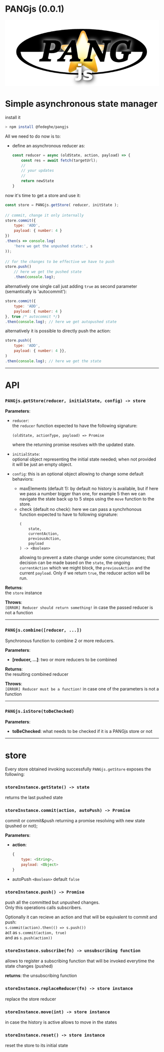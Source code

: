 # PANGjs (0.0.1)

![alt text](https://github.com/fedeghe/pangjs/blob/main/pangjs.png?raw=true "Pang js")


# Simple asynchronous state manager

install it 
``` sh
> npm install @fedeghe/pangjs
```

All we need to do now is to:  
- define an asynchronous reducer as:
    ``` js
    const reducer = async (oldState, action, payload) => {
        const res = await fetch(targetUrl);
        //
        // your updates 
        // 
        return newState
    }
    ```


now it's time to get a store and use it:


``` js  
const store = PANGjs.getStore( reducer, initState );

// commit, change it only internally
store.commit({
    type: 'ADD',
    payload: { number: 4 }
})
.then(s => console.log(
    'here we get the unpushed state:', s
));

// for the changes to be effective we have to push
store.push()
    // here we get the pushed state
    .then(console.log);
```
alternatively one single call just adding `true` as second parameter (semantically is 'autocommit'): 
``` js
store.commit({
    type: 'ADD',
    payload: { number: 4 }
}, true /* autocommit */) 
.then(console.log); // here we get autopushed state
```

alternatively it is possible to directly push the action:
``` js
store.push({
    type: 'ADD',
    payload: { number: 4 }},
)
.then(console.log); // here we get the state
```

---

# API

### `PANGjs.getStore(reducer, initialState, config) -> store`

**Parameters**: 
- `reducer`:  
    the `reducer` function expected to have the following signature:  

    `(oldState, actionType, payload) => Promise`    

     where the returning promise resolves with the updated state.

- `initialState`:  
    optional object representing the initial state needed; when not provided it will be just an empty object.

- `config`:  this is an optional object allowing to change some default behaviors:
    - maxElements (default 1): 
        by default no history is available, but if here we pass a number bigger than one, for example 5 then we can navigate the state back up to 5 steps using the `move` function to the store.
    - check (default no check):
        here we can pass a synchrhonous function expected to have to following signature:
        ```
        (
            state, 
            currentAction,
            previousAction,
            payload
        ) -> <Boolean>
        ```
        allowing to prevent a state change under some circumstances; that decision can be made based on the `state`, the ongoing `currentAction` which we might block, the `previousAction` and the current `payload`. Only if we return `true`, the reducer action will be run.

**Returns**:  
the `store` instance  

**Throws**:  
`[ERROR] Reducer should return something!` in case the passed reducer is not a function

---

### `PANGjs.combine([reducer, ...])`

Synchronous function to combine 2 or more reducers.

**Parameters**:
- **[reducer, ...]**:
    two or more reducers to be combined

**Returns**:  
the resulting combined reducer

**Throws**:  
`[ERROR] Reducer must be a function!` in case one of the parameters is not a function  

---

### `PANGjs.isStore(toBeChecked)`

**Parameters**: 
- **toBeChecked**:
    what needs to be checked if it is a PANGjs store or not

---

# store

Every store obtained invoking successfully `PANGjs.getStore` exposes the following:

### `storeInstance.getState() -> state`

returns the last pushed state

### `storeInstance.commit(action, autoPush) -> Promise`

commit or commit&push returning a promise resolving with new state (pushed or not); 

**Parameters**: 
- **action**:
    ```js
    {
        type: <String>,
        payload: <Object>
    }
    ```
- autoPush `<Boolean>` default `false`



### `storeInstance.push() -> Promise`
push all the committed but unpushed changes.  
Only this operations calls subscribers.  

Optionally it can recieve an action and that will be equivalent to commit and push:  
`s.commit(action).then(() => s.push())`  
act as
`s.commit(action, true)`  
and as
`s.push(action))`


### `storeInstance.subscribe(fn) -> unsubscribing function`

allows to register a subscribing function that will be invoked everytime the state changes (pushed)  

**returns**:  the unsubscribing function

### `storeInstance.replaceReducer(fn) -> store instance`

replace the store reducer

### `storeInstance.move(int) -> store instance`

in case the history is active allows to move in the states

### `storeInstance.reset() -> store instance`

reset the store to its initial state
